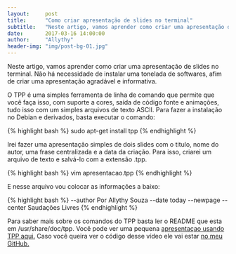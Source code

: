 ```yaml
---
layout:     post
title:      "Como criar apresentação de slides no terminal"
subtitle:   "Neste artigo, vamos aprender como criar uma apresentação de slides no terminal"
date:       2017-03-16 14:00:00
author:     "Allythy"
header-img: "img/post-bg-01.jpg"
---
```

Neste artigo, vamos aprender como criar uma apresentação de slides no terminal.
Não há necessidade de instalar uma tonelada de softwares, afim de criar uma apresentação agradável e informativa.

O TPP é uma simples ferramenta de linha de comando que permite que você faça isso,
com suporte a cores, saída de código fonte e animações, tudo isso com um simples arquivos de texto ASCII.
Para fazer a instalação no Debian e derivados, basta executar o comando:

{% highlight bash %}
sudo apt-get install tpp
{% endhighlight %}

Irei fazer uma apresentação simples de dois slides com o titulo, nome do autor, uma frase centralizada e a data da criação. Para isso, criarei um arquivo de texto e salvá-lo com a extensão .tpp.

{% highlight bash %}
vim apresentacao.tpp
{% endhighlight %}

E nesse arquivo vou colocar as informações a baixo:

{% highlight bash %}
--author Por Allythy Souza
--date today
--newpage
--center Saudações Livres
{% endhighlight %}

Para saber mais sobre os comandos do TPP basta ler o README que esta em  /usr/share/doc/tpp. Você pode ver uma pequena [apresentaçao usando TPP aqui.](https://youtu.be/fcC2aKCDGAs) Caso você queira ver o código desse vídeo ele vai estar [no meu GitHub.](https://github.com/allythy/Apresentacao-de-Slides-no-Terminal)
